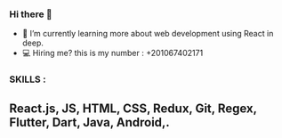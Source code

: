 ### Hi there 👋


- 🌱 I’m currently learning more about web development using React in deep.
- 💻 Hiring me? this is my number : +201067402171 

### SKILLS :
## React.js, JS, HTML, CSS, Redux, Git, Regex, Flutter, Dart, Java, Android,. 



